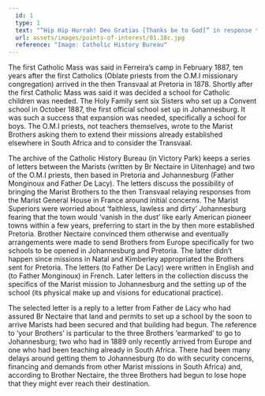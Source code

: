 ```yaml
---
  id: 1
  type: 1
  text: "“Hip Hip Hurrah! Deo Gratias [Thanks be to God]” in response to news that Marist Brothers could soon arrive to begin setting up a school in Johannesburg. Letter from Br Nectaire, Principal of Marist Uitenhage College, to Fr De Lacy O.M.I. (and Apostolic Delegate) in August 1889"
  url: assets/images/points-of-interest/01.38c.jpg
  reference: "Image: Catholic History Bureau"
---
```

The first Catholic Mass was said in Ferreira’s camp in February 1887, ten years after the first Catholics (Oblate priests from the O.M.I missionary congregation) arrived in the then Transvaal at Pretoria in 1878\. Shortly after the first Catholic Mass was said it was decided a school for Catholic children was needed. The Holy Family sent six Sisters who set up a Convent school in October 1887, the first official school set up in Johannesburg. It was such a success that expansion was needed, specifically a school for boys. The O.M.I priests, not teachers themselves, wrote to the Marist Brothers asking them to extend their missions already established elsewhere in South Africa and to consider the Transvaal.

The archive of the Catholic History Bureau (in Victory Park) keeps a series of letters between the Marists (written by Br Nectaire in Uitenhage) and two of the O.M.I priests, then based in Pretoria and Johannesburg (Father Monginoux and Father De Lacy). The letters discuss the possibility of bringing the Marist Brothers to the then Transvaal relaying responses from the Marist General House in France around initial concerns. The Marist Superiors were worried about ‘faithless, lawless and dirty’ Johannesburg fearing that the town would ‘vanish in the dust’ like early American pioneer towns within a few years, preferring to start in the by then more established Pretoria. Brother Nectaire convinced them otherwise and eventually arrangements were made to send Brothers from Europe specifically for two schools to be opened in Johannesburg and Pretoria. The latter didn’t happen since missions in Natal and Kimberley appropriated the Brothers sent for Pretoria. The letters (to Father De Lacy) were written in English and (to Father Monginoux) in French. Later letters in the collection discuss the specifics of the Marist mission to Johannesburg and the setting up of the school (its physical make up and visions for educational practice).

The selected letter is a reply to a letter from Father de Lacy who had assured Br Nectaire that land and permits to set up a school by the soon to arrive Marists had been secured and that building had begun. The reference to ‘your Brothers’ is particular to the three Brothers ‘earmarked’ to go to Johannesburg; two who had in 1889 only recently arrived from Europe and one who had been teaching already in South Africa. There had been many delays around getting them to Johannesburg (to do with security concerns, financing and demands from other Marist missions in South Africa) and, according to Brother Nectaire, the three Brothers had begun to lose hope that they might ever reach their destination.
        